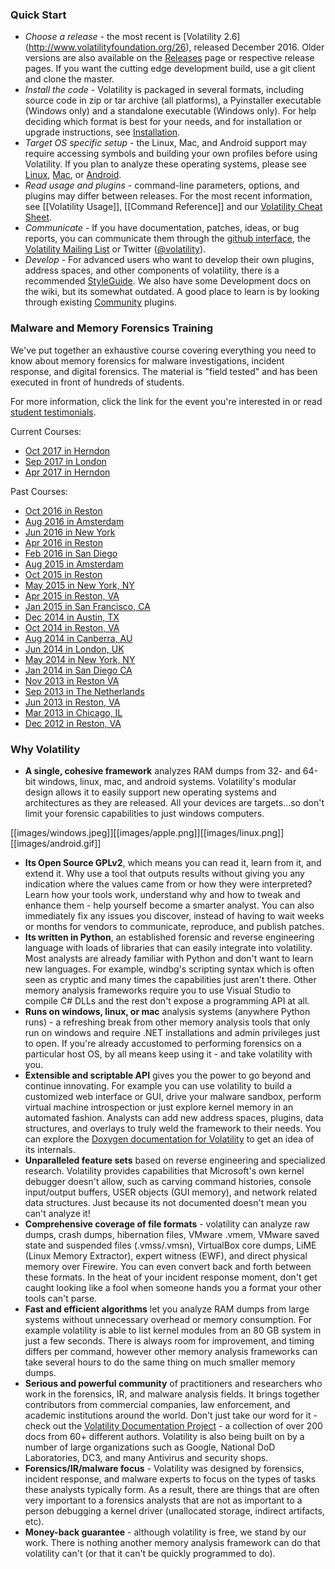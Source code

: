 ### Quick Start

 * *Choose a release* - the most recent is [Volatility 2.6] (http://www.volatilityfoundation.org/26), released December 2016. Older versions are also available on the [Releases](http://www.volatilityfoundation.org/releases) page or respective release pages. If you want the cutting edge development build, use a git client and clone the master.
 * *Install the code* - Volatility is packaged in several formats, including source code in zip or tar archive (all platforms), a Pyinstaller executable (Windows only) and a standalone executable (Windows only). For help deciding which format is best for your needs, and for installation or upgrade instructions, see [Installation](Installation).
 * *Target OS specific setup* - the Linux, Mac, and Android support may require accessing symbols and building your own profiles before using Volatility. If you plan to analyze these operating systems, please see [Linux](Linux), [Mac](Mac), or [Android](Android).
 * *Read usage and plugins* - command-line parameters, options, and plugins may differ between releases. For the most recent information, see [[Volatility Usage]], [[Command Reference]] and our [Volatility Cheat Sheet](https://github.com/volatilityfoundation/volatility/raw/gh-pages/docs/VolatilityCheatSheet.pdf). 
 * *Communicate* - If you have documentation, patches, ideas, or bug reports, you can communicate them through the  [github interface](https://github.com/volatilityfoundation/volatility/issues), the [Volatility Mailing List](http://lists.volatilesystems.com/mailman/listinfo) or Twitter ([@volatility](https://twitter.com/volatility)). 
 * *Develop* - For advanced users who want to develop their own plugins, address spaces, and other components of volatility, there is a recommended [StyleGuide](https://github.com/volatilityfoundation/volatility/wiki/Style-Guide). We also have some Development docs on the wiki, but its somewhat outdated. A good place to learn is by looking through existing [Community](https://github.com/volatilityfoundation/community) plugins.

### Malware and Memory Forensics Training 

We've put together an exhaustive course covering everything you need to know about memory forensics for malware investigations, incident response, and digital forensics. The material is "field tested" and has been executed in front of hundreds of students.

For more information, click the link for the event you're interested in or read [student testimonials](http://www.memoryanalysis.net/#!testimonials/c1dos).

Current Courses:

* [Oct 2017 in Herndon](http://www.memoryanalysis.net/#!New-Event-in-Herndon-VA-October-16th-20th-2017/c1zo4/5790ee090cf2fc65e32328bb)
* [Sep 2017 in London](http://www.memoryanalysis.net/#!New-Event-in-London-UK-September-18th-22nd-2017/c1zo4/579773f50cf26dea5b38ea7b)
* [Apr 2017 in Herndon](http://www.memoryanalysis.net/#!New-Event-in-Herndon-VA-April-3rd-7th-2017/c1zo4/5790ed550cf2a8522f937b79)

Past Courses:

* [Oct 2016 in Reston](http://www.memoryanalysis.net/#!New-Event-in-RestonHerndon-October-3rd-7th-2016/c1zo4/570f94780cf2d6bf6ee4e2ff)
* [Aug 2016 in Amsterdam](http://www.memoryanalysis.net/#!New-Event-in-Amsterdam-August-29th-September-2nd-2016/c1zo4/570f941b0cf29719a387b385)
* [Jun 2016 in New York](http://www.memoryanalysis.net/#!New-Event-in-New-York-June-27th-July-1st-2016/c1zo4/56c414fc0cf272fb57b773e2)
* [Apr 2016 in Reston](http://www.memoryanalysis.net/#!New-Event-in-Reston-VA-April-4th-8th-2016/c1zo4/55aa87960cf286eab026093f)
* [Feb 2016 in San Diego](http://www.memoryanalysis.net/#!New-Event-in-San-Diego-CA-Feb-1st-5th-2016/c1zo4/55b7c73c0cf253981fc9b82c)
* [Aug 2015 in Amsterdam](http://www.memoryanalysis.net/#!New-Event-in-Amsterdam-NL-August-31th-September-4th-2015/c1zo4/B15D35AD-3494-4C1A-800E-2BE2FC2E13A5)
* [Oct 2015 in Reston](http://www.memoryanalysis.net/#!New-Event-in-Reston-VA-October-5th-9th-2015/c1zo4/5532c7400cf29b0040890e62)
* [May 2015 in New York, NY](http://www.memoryanalysis.net/#!New-Event-in-New-York-NY-May-11th-15th-2015/c1zo4/55C3C18A-776E-464F-97CB-9D44FCBD4E55)
* [Apr 2015 in Reston, VA](http://www.memoryanalysis.net/#!New-Event-in-Reston-VA-April-13th-17th-2015/c1zo4/CA11AC8A-BE94-4976-878B-282616917551)
* [Jan 2015 in San Francisco, CA](http://www.memoryanalysis.net/#!New-Event-in-San-Francisco-CA-January-12th---16th-2015/c1zo4/CFA6C04F-F874-4FA5-A9CF-087E3141BB2A)
* [Dec 2014 in Austin, TX](http://www.memoryanalysis.net/#!New-Event-in-Austin-TX-December-8th---12th-2014/c1zo4/EF551588-9E8A-4036-B5B5-4E4B5D4A4D66)
* [Oct 2014 in Reston, VA](http://www.memoryanalysis.net/#!New-Event-in-Reston-VA-October-6th---10th-2014/c1zo4/FE9134FC-B2E4-47AF-A2F1-D3899840A4B7)
* [Aug 2014 in Canberra, AU](http://www.memoryanalysis.net/#!New-Event-in-Canberra-AU-August-25th---29th-2014/c1zo4/5F514FDF-F43B-415D-9053-84E9A5E3FE3A)
* [Jun 2014 in London, UK](http://www.memoryanalysis.net/#!New-Event-in-London-UK-June-9th---13th-2014/c1zo4/0BB86C58-D266-4A49-B503-5EA917057394)
* [May 2014 in New York, NY](http://www.memoryanalysis.net/#!New-Event-in-New-York-NY-May-5th---9th-2014/c1zo4/1)
* [Jan 2014 in San Diego CA](http://volatility-labs.blogspot.com/2013/09/2014-malware-and-memory-forensics.html)
* [Nov 2013 in Reston VA](http://volatility-labs.blogspot.com/2013/06/memory-forensics-training-reston-va.html)
* [Sep 2013 in The Netherlands](http://volatility-labs.blogspot.com/2013/04/memory-forensics-training-netherlands.html)
* [Jun 2013 in Reston, VA](http://volatility-labs.blogspot.com/2013/03/official-training-by-volatility.html)
* [Mar 2013 in Chicago, IL](http://volatility-labs.blogspot.com/2013/01/windows-malware-and-memory-forensics.html)
* [Dec 2012 in Reston, VA](http://volatility-labs.blogspot.com/2012/11/windows-memory-forensics-training-for.html)

### Why Volatility

  * **A single, cohesive framework** analyzes RAM dumps from 32- and 64-bit windows, linux, mac, and android systems. Volatility's modular design allows it to easily support new operating systems and architectures as they are released. All your devices are targets...so don't limit your forensic capabilities to just windows computers. 


[[images/windows.jpeg]][[images/apple.png]][[images/linux.png]][[images/android.gif]]

  * **Its Open Source GPLv2**, which means you can read it, learn from it, and extend it. Why use a tool that outputs results without giving you any indication where the values came from or how they were interpreted? Learn how your tools work, understand why and how to tweak and enhance them - help yourself become a smarter analyst. You can also immediately fix any issues you discover, instead of having to wait weeks or months for vendors to communicate, reproduce, and publish patches.
  * **Its written in Python**, an established forensic and reverse engineering language with loads of libraries that can easily integrate into volatility. Most analysts are already familiar with Python and don't want to learn new languages. For example, windbg's scripting syntax which is often seen as cryptic and many times the capabilities just aren't there. Other memory analysis frameworks require you to use Visual Studio to compile C# DLLs and the rest don't expose a programming API at all.  
  * **Runs on windows, linux, or mac** analysis systems (anywhere Python runs) - a refreshing break from other memory analysis tools that only run on windows and require .NET installations and admin privileges just to open. If you're already accustomed to performing forensics on a particular host OS, by all means keep using it - and take volatility with you. 
  * **Extensible and scriptable API** gives you the power to go beyond and continue innovating. For example you can use volatility to build a customized web interface or GUI, drive your malware sandbox, perform virtual machine introspection or just explore kernel memory in an automated fashion. Analysts can add new address spaces, plugins, data structures, and overlays to truly weld the framework to their needs.  You can explore the [Doxygen documentation for Volatility](http://volatilityfoundation.github.io/volatility/) to get an idea of its internals.
  * **Unparalleled feature sets** based on reverse engineering and specialized research. Volatility provides capabilities that Microsoft's own kernel debugger doesn't allow, such as carving command histories, console input/output buffers, USER objects (GUI memory), and network related data structures. Just because its not documented doesn't mean you can't analyze it! 
  * **Comprehensive coverage of file formats** - volatility can analyze raw dumps, crash dumps, hibernation files, VMware .vmem, VMware saved state and suspended files (.vmss/.vmsn), VirtualBox core dumps, LiME (Linux Memory Extractor), expert witness (EWF), and direct physical memory over Firewire. You can even convert back and forth between these formats. In the heat of your incident response moment, don't get caught looking like a fool when someone hands you a format your other tools can't parse. 
  * **Fast and efficient algorithms** let you analyze RAM dumps from large systems without unnecessary overhead or memory consumption. For example volatility is able to list kernel modules from an 80 GB system in just a few seconds. There is always room for improvement, and timing differs per command, however other memory analysis frameworks can take several hours to do the same thing on much smaller memory dumps.
  * **Serious and powerful community** of practitioners and researchers who work in the forensics, IR, and malware analysis fields. It brings together contributors from commercial companies, law enforcement, and academic institutions around the world. Don't just take our word for it - check out the [Volatility Documentation Project](Volatility-Documentation-Project) - a collection of over 200 docs from 60+ different authors. Volatility is also being built on by a number of large organizations such as Google, National DoD Laboratories, DC3, and many Antivirus and security shops.
  * **Forensics/IR/malware focus** - Volatility was designed by forensics, incident response, and malware experts to focus on the types of tasks these analysts typically form. As a result, there are things that are often very important to a forensics analysts that are not as important to a person debugging a kernel driver (unallocated storage, indirect artifacts, etc). 
  * **Money-back guarantee** - although volatility is free, we stand by our work. There is nothing another memory analysis framework can do that volatility can't (or that it can't be quickly programmed to do).